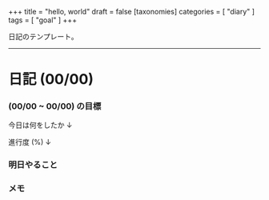 +++
title = "hello, world"
draft = false
[taxonomies]
  categories = [ "diary" ]
  tags = [ "goal" ]
+++

日記のテンプレート。

-----

# 日記 (00/00)

### (00/00 ~ 00/00) の目標

今日は何をしたか ↓

進行度 (%) ↓

### 明日やること

### メモ
